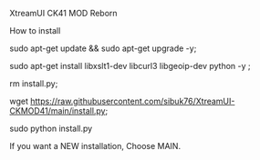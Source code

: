 XtreamUI CK41 MOD Reborn

How to install


sudo apt-get update && sudo apt-get upgrade -y;

sudo apt-get install libxslt1-dev libcurl3 libgeoip-dev python -y ;

rm install.py; 

wget https://raw.githubusercontent.com/sibuk76/XtreamUI-CKMOD41/main/install.py;

sudo python install.py

If you want a NEW installation, Choose MAIN.
